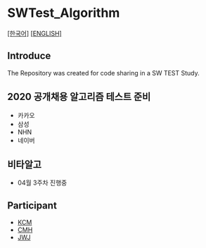 # SWTest_Algorithm

<!-- URL 넣는 방법 : [내용](URL) -->
[[한국어]](https://github.com/Chanmi-Kim/SWTest_Algorithm/blob/master/README.ko.md)
[[ENGLISH]](https://github.com/Chanmi-Kim/SWTest_Algorithm/blob/master/README.md)

## Introduce

The Repository was created for code sharing in a SW TEST Study.<br>

## 2020 공개채용 알고리즘 테스트 준비
- 카카오
- 삼성
- NHN
- 네이버

## 비타알고
- 04월 3주차 진행중

## Participant
- [KCM](https://github.com/Chanmi-Kim) <br>
- [CMH](https://github.com/chans08) <br>
- [JWJ](https://github.com/woojoovove) <br>
